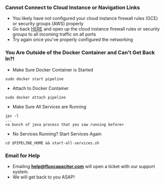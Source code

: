 ### Cannot Connect to Cloud Instance or Navigation Links
* You likely have not configured your cloud instance firewall rules (GCE) or security groups (AWS) properly
* Go back [HERE](https://github.com/fluxcapacitor/pipeline/wiki/Setup-Cloud-Environment#firewall-and-cloud-instance-security-groups) and open up the cloud instance firewall rules or security groups to all incoming traffic on all ports
* Try again once you've properly configured the networking


### You Are Outside of the Docker Container and Can't Get Back In?!
* Make Sure Docker Container is Started
```
sudo docker start pipeline
```

* Attach to Docker Container
```
sudo docker attach pipeline
``` 

* Make Sure All Services are Running
```
jps -l
...
<a bunch of java process that you saw running before>
```

* No Services Running?  Start Services Again
```
cd $PIPELINE_HOME && start-all-services.sh
```

### Email for Help
* Emailing **help@fluxcapacitor.com** will open a ticket with our support system.  
* We will get back to you ASAP!